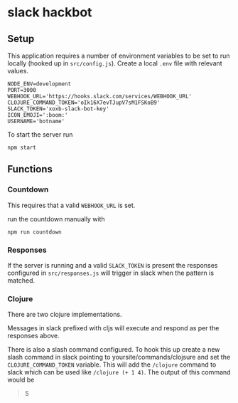 # slack hackbot

## Setup

This application requires a number of environment variables to be set to run locally (hooked up in `src/config.js`). Create a local `.env` file with relevant values.

    NODE_ENV=development
    PORT=3000
    WEBHOOK_URL='https://hooks.slack.com/services/WEBHOOK_URL'
    CLOJURE_COMMAND_TOKEN='oIk16X7evTJupV7sM1FSKoB9'
    SLACK_TOKEN='xoxb-slack-bot-key'
    ICON_EMOJI=':boom:'
    USERNAME='botname'

To start the server run

    npm start

## Functions

### Countdown

This requires that a valid `WEBHOOK_URL` is set.

run the countdown manually with

    npm run countdown

### Responses

If the server is running and a valid `SLACK_TOKEN` is present the responses configured in `src/responses.js` will trigger in slack when the pattern is matched.

### Clojure

There are two clojure implementations.

Messages in slack prefixed with cljs will execute and respond as per the responses above.

There is also a slash command configured. To hook this up create a new slash command in slack pointing to yoursite/commands/clojsure and set the `CLOJURE_COMMAND_TOKEN` variable. This will add the `/clojure` command to slack which can be used like `/clojure (+ 1 4)`. The output of this command would be

> 5
